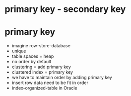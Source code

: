 # primary key - secondary key

# primary key

- imagine row-store-database
- unique
- table spaces = heap
- no order by default
- clustering = add primary key
- clustered index = primary key
- we have to maintain order by adding primary key
- insert row data need to be fit in order
- index-organized-table in Oracle
